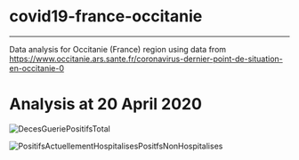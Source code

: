 # covid19-france-occitanie
--------------------------

Data analysis for Occitanie (France) region using data from https://www.occitanie.ars.sante.fr/coronavirus-dernier-point-de-situation-en-occitanie-0


Analysis at 20 April 2020
=========================

![DecesGueriePositifsTotal](https://raw.githubusercontent.com/thoth-station/Qeb-Hwt/master/docs/images/DecesGueriePositifsTotal20April20.png)


![PositifsActuellementHospitalisesPositfsNonHospitalises](https://raw.githubusercontent.com/thoth-station/Qeb-Hwt/master/docs/images/PositifsActuellementHospitalisesPositfsNonHospitalises20April20.png)
